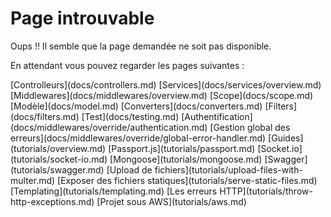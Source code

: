 # Page introuvable

Oups !! Il semble que la page demandée ne soit pas disponible.

En attendant vous pouvez regarder les pages suivantes :


<div class="topics">
  [Controlleurs](docs/controllers.md)
  [Services](docs/services/overview.md)
  [Middlewares](docs/middlewares/overview.md)
  [Scope](docs/scope.md)
  [Modèle](docs/model.md)
  [Converters](docs/converters.md)
  [Filters](docs/filters.md)
  [Test](docs/testing.md)
  [Authentification](docs/middlewares/override/authentication.md)
  [Gestion global des erreurs](docs/middlewares/override/global-error-handler.md)
  [Guides](tutorials/overview.md)
  [Passport.js](tutorials/passport.md)
  [Socket.io](tutorials/socket-io.md)
  [Mongoose](tutorials/mongoose.md)
  [Swagger](tutorials/swagger.md)
  [Upload de fichiers](tutorials/upload-files-with-multer.md)
  [Exposer des fichiers statiques](tutorials/serve-static-files.md)
  [Templating](tutorials/templating.md)
  [Les erreurs HTTP](tutorials/throw-http-exceptions.md)
  [Projet sous AWS](tutorials/aws.md)
</div>  
